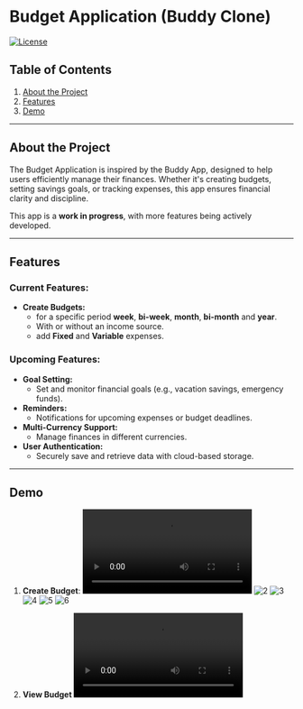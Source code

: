 # **Budget Application (Buddy Clone)**

[![License](https://img.shields.io/badge/license-MIT-blue.svg)](LICENSE)

## **Table of Contents**

1. [About the Project](#about-the-project)
2. [Features](#features)
3. [Demo](#demo)

---

## **About the Project**

The Budget Application is inspired by the Buddy App, designed to help users efficiently manage their finances. Whether it's creating budgets, setting savings goals, or tracking expenses, this app ensures financial clarity and discipline.

This app is a **work in progress**, with more features being actively developed.

---

## **Features**

### **Current Features:**

- **Create Budgets:**
  - for a specific period **week**, **bi-week**, **month**, **bi-month** and **year**.
  - With or without an income source.
  - add **Fixed** and **Variable** expenses.

### **Upcoming Features:**

- **Goal Setting:**
  - Set and monitor financial goals (e.g., vacation savings, emergency funds).
- **Reminders:**
  - Notifications for upcoming expenses or budget deadlines.
- **Multi-Currency Support:**
  - Manage finances in different currencies.
- **User Authentication:**
  - Securely save and retrieve data with cloud-based storage.

---

## **Demo**

1. **Create Budget**:
   ![1](assets/screenshots/create_budget/create_budget_video.MP4)
   ![2](assets/screenshots/create_budget/create_budget_1.PNG)
   ![3](assets/screenshots/create_budget/create_budget_2.PNG)
   ![4](assets/screenshots/create_budget/create_budget_3.PNG)
   ![5](assets/screenshots/create_budget/create_budget_4.PNG)
   ![6](assets/screenshots/create_budget/create_budget_5.PNG)

2. **View Budget**
   ![1](assets/screenshots/view_budget/view_budget_video.MP4)
